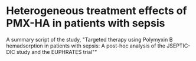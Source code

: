 # Heterogeneous treatment effects of PMX-HA in patients with sepsis
A summary script of the study, "Targeted therapy using Polymyxin B hemadsorption in patients with sepsis: A post-hoc analysis of the JSEPTIC-DIC study and the EUPHRATES trial""
